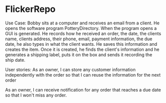 # FlickerRepo
Use Case:
Bobby sits at a computer and receives an email from a client.  He opens the software program PotteryDirectory.  When the 
program opens a GUI is generated.  He records how he received an order, the date, the clients name, clients address, 
their phone, email, payment information, the due date, he also types in what the client wants.  He saves this information 
and creates the item. Once it is created, he finds the client's information and he generates a shipping label, puts it on 
the box and sends it recording the ship date. 


User stories:
As an owner, I can store any customer information independently with the order so that I can reuse the information for 
the next order 

As an owner, I can receive notification for any order that reaches a due date so that I won't miss any order. 
